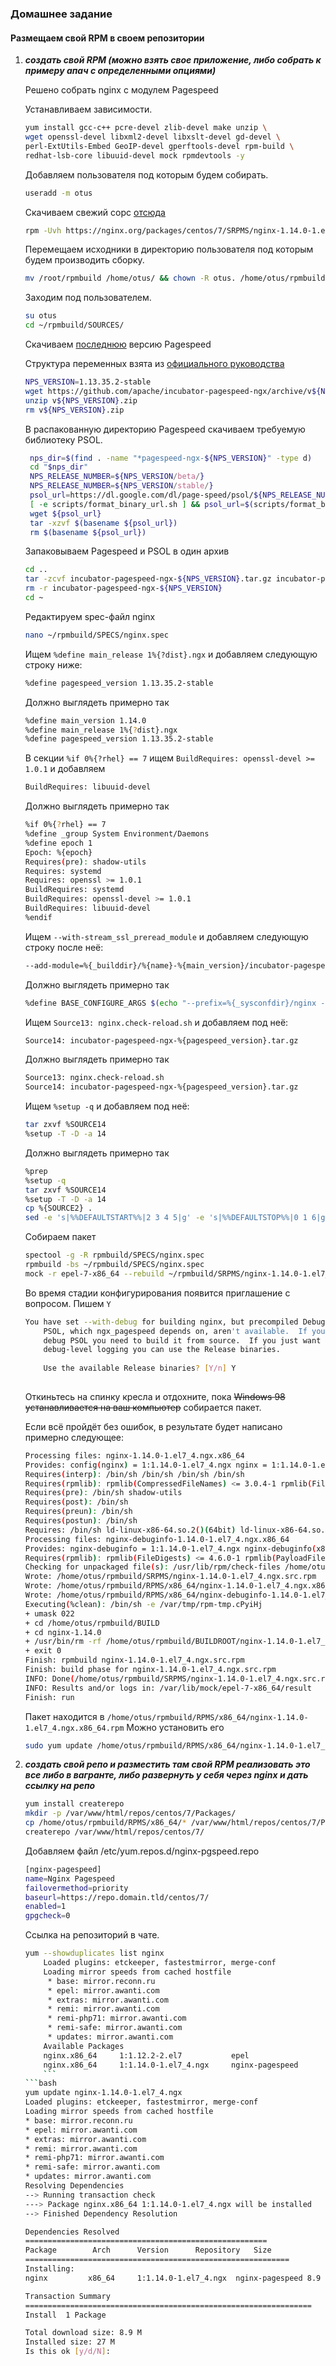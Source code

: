 ### Домашнее задание
#### Размещаем свой RPM в своем репозитории
1) ***создать свой RPM (можно взять свое приложение, либо собрать к примеру апач с определенными опциями)***
    
    Решено собрать nginx с модулем Pagespeed
    
    Устанавливаем зависимости.  
    ```bash
    yum install gcc-c++ pcre-devel zlib-devel make unzip \ 
    wget openssl-devel libxml2-devel libxslt-devel gd-devel \ 
    perl-ExtUtils-Embed GeoIP-devel gperftools-devel rpm-build \
    redhat-lsb-core libuuid-devel mock rpmdevtools -y
    ```
    Добавляем пользователя под которым будем собирать.
    ```bash
    useradd -m otus
    ```
    Скачиваем свежий сорс [отсюда](https://nginx.org/packages/centos/7/SRPMS/)
    ```bash
    rpm -Uvh https://nginx.org/packages/centos/7/SRPMS/nginx-1.14.0-1.el7_4.ngx.src.rpm
    ```
    Перемещаем исходники в директорию пользователя под которым будем производить сборку.
    ```bash
    mv /root/rpmbuild /home/otus/ && chown -R otus. /home/otus/rpmbuild
    ```
    Заходим под пользователем.
    ```bash
    su otus
    cd ~/rpmbuild/SOURCES/
    ```
    Скачиваем [последнюю](https://github.com/apache/incubator-pagespeed-ngx/releases) версию Pagespeed
    
    Структура переменных взята из [официального руководства](https://www.modpagespeed.com/doc/build_ngx_pagespeed_from_source)
    ```bash
    NPS_VERSION=1.13.35.2-stable
    wget https://github.com/apache/incubator-pagespeed-ngx/archive/v${NPS_VERSION}.zip
    unzip v${NPS_VERSION}.zip
    rm v${NPS_VERSION}.zip
    ```
    В распакованную директорию Pagespeed скачиваем требуемую библиотеку PSOL.
   ```bash
    nps_dir=$(find . -name "*pagespeed-ngx-${NPS_VERSION}" -type d)
    cd "$nps_dir"
    NPS_RELEASE_NUMBER=${NPS_VERSION/beta/}
    NPS_RELEASE_NUMBER=${NPS_VERSION/stable/}
    psol_url=https://dl.google.com/dl/page-speed/psol/${NPS_RELEASE_NUMBER}.tar.gz
    [ -e scripts/format_binary_url.sh ] && psol_url=$(scripts/format_binary_url.sh PSOL_BINARY_URL)
    wget ${psol_url}
    tar -xzvf $(basename ${psol_url})
    rm $(basename ${psol_url})   
    ```
    Запаковываем Pagespeed и PSOL в один архив
    ```bash
    cd ..
    tar -zcvf incubator-pagespeed-ngx-${NPS_VERSION}.tar.gz incubator-pagespeed-ngx-${NPS_VERSION}
    rm -r incubator-pagespeed-ngx-${NPS_VERSION}
    cd ~
    ```
    Редактируем spec-файл nginx
    ```bash
    nano ~/rpmbuild/SPECS/nginx.spec
    ``` 
    Ищем ```%define main_release 1%{?dist}.ngx``` и добавляем следующую строку ниже:
    ```bash
    %define pagespeed_version 1.13.35.2-stable
    ```
    Должно выглядеть примерно так
    ```bash
    %define main_version 1.14.0  
    %define main_release 1%{?dist}.ngx
    %define pagespeed_version 1.13.35.2-stable
    ```
    В секции ```%if 0%{?rhel} == 7``` ищем ```BuildRequires: openssl-devel >= 1.0.1``` и добавляем
    ```bash
    BuildRequires: libuuid-devel
    ```
    Должно выглядеть примерно так
    ```bash
    %if 0%{?rhel} == 7
    %define _group System Environment/Daemons
    %define epoch 1
    Epoch: %{epoch}
    Requires(pre): shadow-utils
    Requires: systemd
    Requires: openssl >= 1.0.1
    BuildRequires: systemd
    BuildRequires: openssl-devel >= 1.0.1
    BuildRequires: libuuid-devel
    %endif
    ```
    Ищем ```--with-stream_ssl_preread_module``` и добавляем следующую строку после неё:
    ```bash
    --add-module=%{_builddir}/%{name}-%{main_version}/incubator-pagespeed-ngx-%{pagespeed_version}
    ```
    Должно выглядеть примерно так
    ```bash
    %define BASE_CONFIGURE_ARGS $(echo "--prefix=%{_sysconfdir}/nginx --sbin-path=%{_sbindir}/nginx --modules-path=%{_libdir}/nginx/modules --conf-path=%{_sysconfdir}/nginx/nginx.conf --error-log-path=%{_localstatedir}/log/nginx/error.log --http-log-path=%{_localstatedir}/log/nginx/access.log --pid-path=%{_localstatedir}/run/nginx.pid --lock-path=%{_localstatedir}/run/nginx.lock --http-client-body-temp-path=%{_localstatedir}/cache/nginx/client_temp --http-proxy-temp-path=%{_localstatedir}/cache/nginx/proxy_temp --http-fastcgi-temp-path=%{_localstatedir}/cache/nginx/fastcgi_temp --http-uwsgi-temp-path=%{_localstatedir}/cache/nginx/uwsgi_temp --http-scgi-temp-path=%{_localstatedir}/cache/nginx/scgi_temp --user=%{nginx_user} --group=%{nginx_group} --with-compat --with-file-aio --with-threads --with-http_addition_module --with-http_auth_request_module --with-http_dav_module --with-http_flv_module --with-http_gunzip_module --with-http_gzip_static_module --with-http_mp4_module --with-http_random_index_module --with-http_realip_module --with-http_secure_link_module --with-http_slice_module --with-http_ssl_module --with-http_stub_status_module --with-http_sub_module --with-http_v2_module --with-mail --with-mail_ssl_module --with-stream --with-stream_realip_module --with-stream_ssl_module --with-stream_ssl_preread_module --add-module=%{_builddir}/%{name}-%{main_version}/incubator-pagespeed-ngx-%{pagespeed_version}")
    ```
    Ищем ```Source13: nginx.check-reload.sh``` и добавляем под неё:
    ```bash
    Source14: incubator-pagespeed-ngx-%{pagespeed_version}.tar.gz
    ```
    Должно выглядеть примерно так
    ```bash
    Source13: nginx.check-reload.sh
    Source14: incubator-pagespeed-ngx-%{pagespeed_version}.tar.gz
    ```
    Ищем ```%setup -q``` и добавляем под неё:
    ```bash
    tar zxvf %SOURCE14
    %setup -T -D -a 14
    ```
    Должно выглядеть примерно так
    ```bash
    %prep
    %setup -q
    tar zxvf %SOURCE14
    %setup -T -D -a 14
    cp %{SOURCE2} .
    sed -e 's|%%DEFAULTSTART%%|2 3 4 5|g' -e 's|%%DEFAULTSTOP%%|0 1 6|g' \
    ```
    Собираем пакет
    ```bash
    spectool -g -R rpmbuild/SPECS/nginx.spec
    rpmbuild -bs ~/rpmbuild/SPECS/nginx.spec
    mock -r epel-7-x86_64 --rebuild ~/rpmbuild/SRPMS/nginx-1.14.0-1.el7_4.ngx.src.rpm
    ```
    Во время стадии конфигурирования появится приглашение с вопросом. Пишем ```Y```
    ```bash
    You have set --with-debug for building nginx, but precompiled Debug binaries for
        PSOL, which ngx_pagespeed depends on, aren't available.  If you're trying to
        debug PSOL you need to build it from source.  If you just want to run nginx with
        debug-level logging you can use the Release binaries.
        
        Use the available Release binaries? [Y/n] Y
        
    ```
    Откиньтесь на спинку кресла и отдохните, пока ~~Windows 98 устанавливается на ваш компьютер~~ собирается пакет.
    
    Если всё пройдёт без ошибок, в результате будет написано примерно следующее:
    ```bash
    Processing files: nginx-1.14.0-1.el7_4.ngx.x86_64
    Provides: config(nginx) = 1:1.14.0-1.el7_4.ngx nginx = 1:1.14.0-1.el7_4.ngx nginx(x86-64) = 1:1.14.0-1.el7_4.ngx webserver
    Requires(interp): /bin/sh /bin/sh /bin/sh /bin/sh
    Requires(rpmlib): rpmlib(CompressedFileNames) <= 3.0.4-1 rpmlib(FileDigests) <= 4.6.0-1 rpmlib(PayloadFilesHavePrefix) <= 4.0-1
    Requires(pre): /bin/sh shadow-utils
    Requires(post): /bin/sh
    Requires(preun): /bin/sh
    Requires(postun): /bin/sh
    Requires: /bin/sh ld-linux-x86-64.so.2()(64bit) ld-linux-x86-64.so.2(GLIBC_2.3)(64bit) libc.so.6()(64bit) libc.so.6(GLIBC_2.10)(64bit) libc.so.6(GLIBC_2.11)(64bit) libc.so.6(GLIBC_2.14)(64bit) libc.so.6(GLIBC_2.2.5)(64bit) libc.so.6(GLIBC_2.3)(64bit) libc.so.6(GLIBC_2.3.2)(64bit) libc.so.6(GLIBC_2.3.3)(64bit) libc.so.6(GLIBC_2.3.4)(64bit) libc.so.6(GLIBC_2.4)(64bit) libc.so.6(GLIBC_2.7)(64bit) libc.so.6(GLIBC_2.8)(64bit) libcrypt.so.1()(64bit) libcrypt.so.1(GLIBC_2.2.5)(64bit) libcrypto.so.10()(64bit) libcrypto.so.10(OPENSSL_1.0.2)(64bit) libcrypto.so.10(libcrypto.so.10)(64bit) libdl.so.2()(64bit) libdl.so.2(GLIBC_2.2.5)(64bit) libgcc_s.so.1()(64bit) libgcc_s.so.1(GCC_3.0)(64bit) libm.so.6()(64bit) libm.so.6(GLIBC_2.2.5)(64bit) libpcre.so.1()(64bit) libpthread.so.0()(64bit) libpthread.so.0(GLIBC_2.12)(64bit) libpthread.so.0(GLIBC_2.2.5)(64bit) libpthread.so.0(GLIBC_2.3.2)(64bit) libpthread.so.0(GLIBC_2.3.3)(64bit) libpthread.so.0(GLIBC_2.4)(64bit) librt.so.1()(64bit) librt.so.1(GLIBC_2.2.5)(64bit) libssl.so.10()(64bit) libssl.so.10(libssl.so.10)(64bit) libstdc++.so.6()(64bit) libstdc++.so.6(CXXABI_1.3)(64bit) libstdc++.so.6(CXXABI_1.3.5)(64bit) libstdc++.so.6(GLIBCXX_3.4)(64bit) libstdc++.so.6(GLIBCXX_3.4.11)(64bit) libstdc++.so.6(GLIBCXX_3.4.14)(64bit) libstdc++.so.6(GLIBCXX_3.4.15)(64bit) libstdc++.so.6(GLIBCXX_3.4.18)(64bit) libstdc++.so.6(GLIBCXX_3.4.9)(64bit) libuuid.so.1()(64bit) libz.so.1()(64bit) rtld(GNU_HASH)
    Processing files: nginx-debuginfo-1.14.0-1.el7_4.ngx.x86_64
    Provides: nginx-debuginfo = 1:1.14.0-1.el7_4.ngx nginx-debuginfo(x86-64) = 1:1.14.0-1.el7_4.ngx
    Requires(rpmlib): rpmlib(FileDigests) <= 4.6.0-1 rpmlib(PayloadFilesHavePrefix) <= 4.0-1 rpmlib(CompressedFileNames) <= 3.0.4-1
    Checking for unpackaged file(s): /usr/lib/rpm/check-files /home/otus/rpmbuild/BUILDROOT/nginx-1.14.0-1.el7_4.ngx.x86_64
    Wrote: /home/otus/rpmbuild/SRPMS/nginx-1.14.0-1.el7_4.ngx.src.rpm
    Wrote: /home/otus/rpmbuild/RPMS/x86_64/nginx-1.14.0-1.el7_4.ngx.x86_64.rpm
    Wrote: /home/otus/rpmbuild/RPMS/x86_64/nginx-debuginfo-1.14.0-1.el7_4.ngx.x86_64.rpm
    Executing(%clean): /bin/sh -e /var/tmp/rpm-tmp.cPyiHj
    + umask 022
    + cd /home/otus/rpmbuild/BUILD
    + cd nginx-1.14.0
    + /usr/bin/rm -rf /home/otus/rpmbuild/BUILDROOT/nginx-1.14.0-1.el7_4.ngx.x86_64
    + exit 0
    Finish: rpmbuild nginx-1.14.0-1.el7_4.ngx.src.rpm
    Finish: build phase for nginx-1.14.0-1.el7_4.ngx.src.rpm
    INFO: Done(/home/otus/rpmbuild/SRPMS/nginx-1.14.0-1.el7_4.ngx.src.rpm) Config(epel-7-x86_64) 5 minutes 23 seconds
    INFO: Results and/or logs in: /var/lib/mock/epel-7-x86_64/result
    Finish: run
    ```
    Пакет находится в ```/home/otus/rpmbuild/RPMS/x86_64/nginx-1.14.0-1.el7_4.ngx.x86_64.rpm```
    Можно установить его
    ```bash
    sudo yum update /home/otus/rpmbuild/RPMS/x86_64/nginx-1.14.0-1.el7_4.ngx.x86_64.rpm
    ```
        
2) ***создать свой репо и разместить там свой RPM
реализовать это все либо в вагранте, либо развернуть у себя через nginx и дать ссылку на репо***

    ```bash
    yum install createrepo
    mkdir -p /var/www/html/repos/centos/7/Packages/
    cp /home/otus/rpmbuild/RPMS/x86_64/* /var/www/html/repos/centos/7/Packages/
    createrepo /var/www/html/repos/centos/7/
     ```
     Добавляем файл /etc/yum.repos.d/nginx-pgspeed.repo
     ```bash
    [nginx-pagespeed]
    name=Nginx Pagespeed
    failovermethod=priority
    baseurl=https://repo.domain.tld/centos/7/
    enabled=1
    gpgcheck=0
    ```
  
     Ссылка на репозиторий в чате.
     ```bash
    yum --showduplicates list nginx
         Loaded plugins: etckeeper, fastestmirror, merge-conf
         Loading mirror speeds from cached hostfile
          * base: mirror.reconn.ru
          * epel: mirror.awanti.com
          * extras: mirror.awanti.com
          * remi: mirror.awanti.com
          * remi-php71: mirror.awanti.com
          * remi-safe: mirror.awanti.com
          * updates: mirror.awanti.com
         Available Packages
         nginx.x86_64     1:1.12.2-2.el7           epel           
         nginx.x86_64     1:1.14.0-1.el7_4.ngx     nginx-pagespeed
         ```
     ```bash
    yum update nginx-1.14.0-1.el7_4.ngx                                                                                                                                                    
    Loaded plugins: etckeeper, fastestmirror, merge-conf
    Loading mirror speeds from cached hostfile
     * base: mirror.reconn.ru
     * epel: mirror.awanti.com
     * extras: mirror.awanti.com
     * remi: mirror.awanti.com
     * remi-php71: mirror.awanti.com
     * remi-safe: mirror.awanti.com
     * updates: mirror.awanti.com
    Resolving Dependencies
    --> Running transaction check
    ---> Package nginx.x86_64 1:1.14.0-1.el7_4.ngx will be installed
    --> Finished Dependency Resolution
    
    Dependencies Resolved
   ======================================================
    Package        Arch      Version      Repository   Size
   ===========================================================
    Installing:
    nginx         x86_64     1:1.14.0-1.el7_4.ngx  nginx-pagespeed 8.9 M
    
    Transaction Summary
    ================================================================
    Install  1 Package
    
    Total download size: 8.9 M
    Installed size: 27 M
    Is this ok [y/d/N]:
    ```